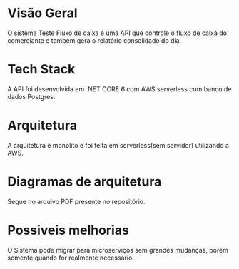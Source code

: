 # Visão Geral
O sistema Teste Fluxo de caixa é uma API que controle o fluxo de caixa do comerciante e também gera o relatório consolidado do dia.

# Tech Stack
A API foi desenvolvida em .NET CORE 6 com AWS serverless com banco de dados Postgres.

# Arquitetura
A arquitetura é monolito e foi feita em serverless(sem servidor) utilizando a AWS.

# Diagramas de arquitetura
Segue no arquivo PDF presente no repositório.

# Possiveis melhorias
O Sistema pode migrar para microserviços sem grandes mudanças, porém somente quando for realmente necessário.
